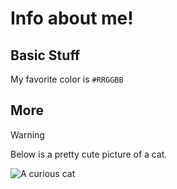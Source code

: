 # Info about me!

## Basic Stuff

My favorite color is 	`#RRGGBB`

## More



> [!WARNING]
> Below is a pretty cute picture of a cat.

![A curious cat](https://github.com/user-attachments/assets/1d9a19f1-6d81-4aa3-afb9-f9fed860e9c1)
